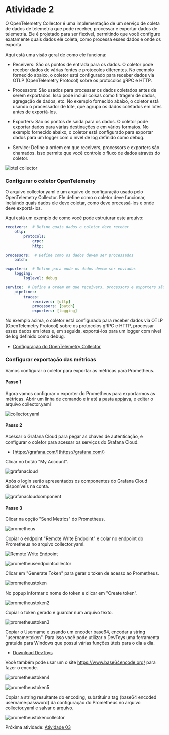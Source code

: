 # Atividade 2

O OpenTelemetry Collector é uma implementação de um serviço de coleta de dados de telemetria que pode receber, processar e exportar dados de telemetria. Ele é projetado para ser flexível, permitindo que você configure exatamente quais dados ele coleta, como processa esses dados e onde os exporta.

Aqui está uma visão geral de como ele funciona:

- Receivers: São os pontos de entrada para os dados. O coletor pode receber dados de várias fontes e protocolos diferentes. No exemplo fornecido abaixo, o coletor está configurado para receber dados via OTLP (OpenTelemetry Protocol) sobre os protocolos gRPC e HTTP.

- Processors: São usados para processar os dados coletados antes de serem exportados. Isso pode incluir coisas como filtragem de dados, agregação de dados, etc. No exemplo fornecido abaixo, o coletor está usando o processador de lote, que agrupa os dados coletados em lotes antes de exportá-los.

- Exporters: São os pontos de saída para os dados. O coletor pode exportar dados para várias destinações e em vários formatos. No exemplo fornecido abaixo, o coletor está configurado para exportar dados para um logger com o nível de log definido como debug.

- Service: Define a ordem em que receivers, processors e exporters são chamados. Isso permite que você controle o fluxo de dados através do coletor.

![otel collector](images/otelcollector.png)

### Configurar o coletor OpenTelemetry
O arquivo collector.yaml é um arquivo de configuração usado pelo OpenTelemetry Collector. Ele define como o coletor deve funcionar, incluindo quais dados ele deve coletar, como deve processá-los e onde deve exportá-los.

Aqui está um exemplo de como você pode estruturar este arquivo:
```yaml
receivers:  # Define quais dados o coletor deve receber
    otlp:
        protocols:
            grpc:
            http:

processors:  # Define como os dados devem ser processados
    batch:

exporters:  # Define para onde os dados devem ser enviados
    logging:
        loglevel: debug

service:  # Define a ordem em que receivers, processors e exporters são chamados
    pipelines:
        traces:
            receivers: [otlp]
            processors: [batch]
            exporters: [logging]
```
No exemplo acima, o coletor está configurado para receber dados via OTLP (OpenTelemetry Protocol) sobre os protocolos gRPC e HTTP, processar esses dados em lotes e, em seguida, exportá-los para um logger com nível de log definido como debug.

- [Configuração do OpenTelemetry Collector](https://opentelemetry.io/docs/collector/configuration/)

### Configurar exportação das métricas

Vamos configurar o coletor para exportar as métricas para Prometheus.

#### Passo 1
Agora vamos configurar o exporter do Prometheus para exportarmos as métricas.
Abrir um linha de comando e ir até a pasta appjava, e editar o arquivo collector.yaml

![collector.yaml](images/collectoryaml.png)


#### Passo 2
Acessar o Grafana Cloud para pegar as chaves de autenticação, e configurar o coletor para acessar os serviços do Grafana Cloud.

- [https://grafana.com/](https://grafana.com/)


Clicar no botão "My Account".

![grafanacloud](images/grafanacom.png)


Após o login serão apresentados os componentes do Grafana Cloud disponíveis na conta.

![grafanacloudcomponent](images/grafanadatasources.png)


#### Passo 3
Clicar na opção "Send Metrics" do Prometheus.

![prometheus](images/prometheus.png)


Copiar o endpoint "Remote Write Endpoint" e colar no endpoint do Prometheus no arquivo collector.yaml.

![Remote Write Endpoint](images/prometheusendpoint.png)

![prometheusendpointcollector](images/prometheusendpointcollector.png)


Clicar em "Generate Token" para gerar o token de acesso ao Prometheus.

![prometheustoken](images/prometheustoken.png)


No popup informar o nome do token e clicar em "Create token".

![prometheustoken2](images/prometheustoken2.png)


Copiar o token gerado e guardar num arquivo texto.

![prometheustoken3](images/prometheustoken3.png)


Copiar o Username e usando um encoder base64, encodar a string "username:token". Para isso você pode utilizar o DevToys uma ferramenta gratuida para Windows que possui várias funções úteis para o dia a dia.

- [Download DevToys](https://devtoys.app/)

Você também pode usar um o site https://www.base64encode.org/ para fazer o encode.

![prometheustoken4](images/prometheustoken4.png)

![prometheustoken5](images/prometheustoken5.png)


Copiar a string resultante do encoding, substituir a tag {base64 encoded username:password} da configuração do Prometheus no arquivo collector.yaml e salvar o arquivo.

![prometheustokencollector](images/prometheustokencollector.png)


Próxima atividade: [Atividade 03](03-atividade.md)


